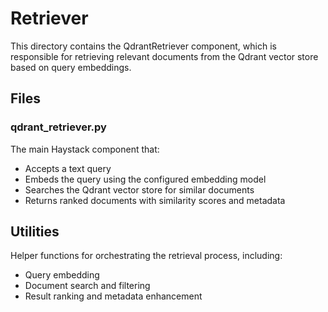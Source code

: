 # Retriever

This directory contains the QdrantRetriever component, which is responsible for retrieving relevant documents from the Qdrant vector store based on query embeddings.

## Files

### qdrant_retriever.py
The main Haystack component that:
- Accepts a text query
- Embeds the query using the configured embedding model
- Searches the Qdrant vector store for similar documents
- Returns ranked documents with similarity scores and metadata

## Utilities

Helper functions for orchestrating the retrieval process, including:
- Query embedding
- Document search and filtering
- Result ranking and metadata enhancement